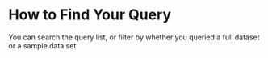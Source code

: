# How to Find Your Query

You can search the query list, or filter by whether you queried a full dataset or a sample data set.